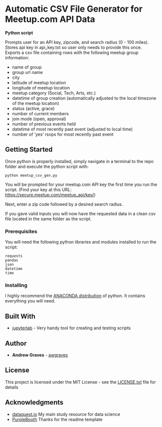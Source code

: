 # Automatic CSV File Generator for Meetup.com API Data

**Python script**

Prompts user for an API key, zipcode, and search radius (0 - 100 miles).  
Stores api key in api_key.txt so user only needs to provide this once.
Exports a csv file containing rows with the following meetup group information:

- name of group
- group url name
- city
- latitude of meetup location
- longitude of meetup location
- meetup category (Social, Tech, Arts, etc.)
- datetime of group creation (automatically adjusted to the local timezone of the meetup location)
- status (active, grace)
- number of current members
- join mode (open, approval)
- number of previous events held
- datetime of most recently past event (adjusted to local time)
- number of 'yes' rsvps for most recently past event


## Getting Started

Once python is properly installed, simply navigate in a terminal to the repo folder and execute the python script with:
```
python meetup_csv_gen.py
```
You will be prompted for your meetup.com API key the first time you run the script. 
(Find your key at this URL: https://secure.meetup.com/meetup_api/key/)

Next, enter a zip code followed by a desired search radius.

If you gave valid inputs you will now have the requested data in a clean csv file located in the same folder as the script.


### Prerequisites

You will need the following python libraries and modules installed to run the script:

```
requests
pandas
json
datetime
time
```


### Installing

I highly recommend the [ANACONDA distribution](https://www.anaconda.com/distribution/) of python. It contains everything you will need.


## Built With

* [jupyterlab](http://jupyterlab-tutorial.readthedocs.io/en/latest/getting_started/overview.html) - Very handy tool for creating and testing scripts


## Author

* **Andrew Graves** - [awgraves](https://github.com/awgraves)


## License

This project is licensed under the MIT License - see the [LICENSE.txt](LICENSE.txt) file for details

## Acknowledgments

* [dataquest.io](https://www.dataquest.io/) My main study resource for data science
* [PurpleBooth](https://github.com/purplebooth) Thanks for the readme template

